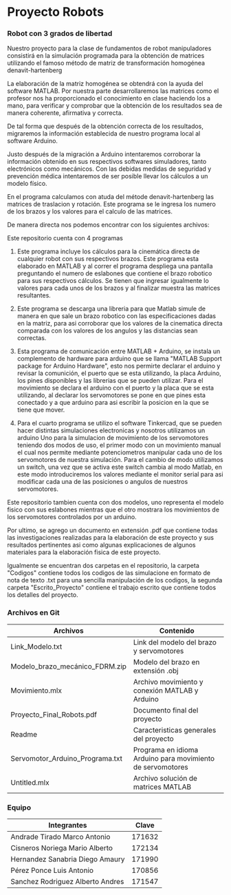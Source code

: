 # Proyecto Robots


### Robot con 3 grados de libertad

Nuestro proyecto para la clase de fundamentos de robot manipuladores consistirá en la simulación 
programada para la obtención de matrices utilizando el famoso método de matriz de transformación 
homogénea denavit-hartenberg

La elaboración de la matriz homogénea se obtendrá con la ayuda del software MATLAB. Por nuestra 
parte desarrollaremos las matrices como el profesor nos ha proporcionado el conocimiento en clase 
haciendo los a mano, para verificar y comprobar que la obtención de los resultados sea de manera 
coherente, afirmativa y correcta.

De tal forma que después de la obtención correcta de los resultados, migraremos la información 
establecida de nuestro programa local al software Arduino. 

Justo después de la migración a Arduino intentaremos corroborar la información obtenido en sus 
respectivos softwares simuladores, tanto electrónicos como mecánicos. Con las debidas medidas de 
seguridad y prevención médica intentaremos de ser posible llevar los cálculos a un modelo físico.

En el programa calculamos con atuda del métode denavit-hartenberg las matrices de traslacion y 
rotación. Este programa se le ingresa los numero de los brazos y los valores para el calculo de las 
matrices.

De manera directa nos podemos encontrar con los siguientes archivos:

Este repositorio cuenta con 4 programas

1. Este programa incluye los cálculos para la cinemática directa de cualquier robot con sus respectivos brazos. Este programa esta elaborado en MATLAB y al correr el programa despliega una pantalla preguntando el numero de eslabones que contiene el brazo robotico para sus respectivos cálculos. Se tienen que ingresar igualmente lo valores para cada unos de los brazos y al finalizar muestra las matrices resultantes.

2. Este programa se descarga una libreria para que Matlab simule de manera en que sale un brazo robotico con las especificaciones dadas en la matriz, para asi corroborar que los valores de la cinematica directa comparada con los valores de los angulos y las distancias sean correctas.

3. Esta programa de comunicación entre MATLAB + Arduino, se instala un complemento de hardware para arduino que se llama "MATLAB Support package for Arduino Hardware", esto nos permirte declarar el arduino y revisar la comunición, el puerto que se esta utilizando, la placa Arduino, los pines disponibles y las librerias que se pueden utilizar. Para el movimiento se declara el arduino con el puerto y la placa que se esta utilizando, al declarar los servomotores se pone en que pines esta conectado y a que arduino para asi escribir la posicion en la que se tiene que mover.

4. Para el cuarto programa se utilizo el software Tinkercad, que se pueden hacer distintas simulaciones electronicas y nosotros utilizamos un arduino Uno para la simulacion de movimiento de los servomotores teniendo dos modos de uso, el primer modo con un movimiento manual el cual nos permite mediante potenciometros manipular cada uno de los servomotores de nuestra simulación. Para el cambio de modo utilizamos un switch, una vez que se activa este switch cambia al modo Matlab, en este modo introduciremos los valores mediante el monitor serial para asi modificar cada una de las posiciones o angulos de nuestros servomotores. 

Este repositorio tambien cuenta con dos modelos, uno representa el modelo fisico con sus eslabones mientras que el otro mostrara los movimientos de los servomotores controlados por un arduino.

Por ultimo, se agrego un documento en extensión .pdf que contiene todas las investigaciones realizadas para la elaboración de este proyecto y sus resultados pertinentes asi como algunas explicaciones de algunos materiales para la elaboración fisica de este proyecto.

Igualmente se encuentran dos carpetas en el repositorio, la carpeta "Codigos" contiene todos los codigos de las simulacione en formato de nota de texto .txt para una sencilla manipulación de los codigos, la segunda carpeta "Escrito_Proyecto" contiene el trabajo escrito que contiene todos los detalles del proyecto.

### Archivos en Git

| Archivos | Contenido |
| --- | --- |
| Link_Modelo.txt | Link del modelo del brazo y servomotores |
| Modelo_brazo_mecánico_FDRM.zip | Modelo del brazo en extensión .obj |
| Movimiento.mlx | Archivo movimiento y conexión MATLAB y Arduino |
| Proyecto_Final_Robots.pdf | Documento final del proyecto |
| Readme | Caracteristicas generales del proyecto |
| Servomotor_Arduino_Programa.txt | Programa en idioma Arduino para movimiento de servomotores |
| Untitled.mlx | Archivo solución de matrices MATLAB |

### Equipo 

| Integrantes | Clave |
| --- | --- |
| Andrade Tirado Marco Antonio | 171632 |
| Cisneros Noriega Mario Alberto | 172134 |
| Hernandez Sanabria Diego Amaury | 171990 |
| Pérez Ponce Luis Antonio | 170856 |
| Sanchez Rodriguez Alberto Andres | 171547 |
